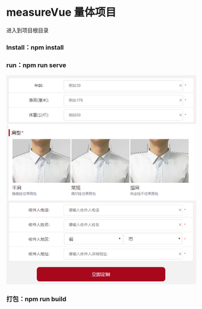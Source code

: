 # measureVue 量体项目
进入到项目根目录

### Install：npm install

### run：npm run serve   


![image](https://github.com/zhaominzm/measureVue/blob/master/readImg/form_1.png)
![image](https://github.com/zhaominzm/measureVue/blob/master/readImg/body.png)
![image](https://github.com/zhaominzm/measureVue/blob/master/readImg/form_2.png)


### 打包：npm run build



